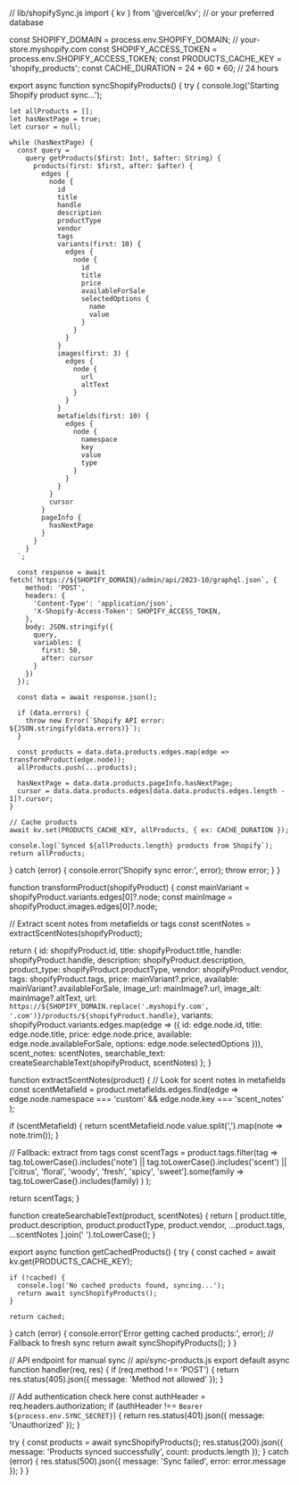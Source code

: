 // lib/shopifySync.js
import { kv } from '@vercel/kv'; // or your preferred database

const SHOPIFY_DOMAIN = process.env.SHOPIFY_DOMAIN; // your-store.myshopify.com
const SHOPIFY_ACCESS_TOKEN = process.env.SHOPIFY_ACCESS_TOKEN;
const PRODUCTS_CACHE_KEY = 'shopify_products';
const CACHE_DURATION = 24 * 60 * 60; // 24 hours

export async function syncShopifyProducts() {
  try {
    console.log('Starting Shopify product sync...');
    
    let allProducts = [];
    let hasNextPage = true;
    let cursor = null;

    while (hasNextPage) {
      const query = `
        query getProducts($first: Int!, $after: String) {
          products(first: $first, after: $after) {
            edges {
              node {
                id
                title
                handle
                description
                productType
                vendor
                tags
                variants(first: 10) {
                  edges {
                    node {
                      id
                      title
                      price
                      availableForSale
                      selectedOptions {
                        name
                        value
                      }
                    }
                  }
                }
                images(first: 3) {
                  edges {
                    node {
                      url
                      altText
                    }
                  }
                }
                metafields(first: 10) {
                  edges {
                    node {
                      namespace
                      key
                      value
                      type
                    }
                  }
                }
              }
              cursor
            }
            pageInfo {
              hasNextPage
            }
          }
        }
      `;

      const response = await fetch(`https://${SHOPIFY_DOMAIN}/admin/api/2023-10/graphql.json`, {
        method: 'POST',
        headers: {
          'Content-Type': 'application/json',
          'X-Shopify-Access-Token': SHOPIFY_ACCESS_TOKEN,
        },
        body: JSON.stringify({
          query,
          variables: {
            first: 50,
            after: cursor
          }
        })
      });

      const data = await response.json();
      
      if (data.errors) {
        throw new Error(`Shopify API error: ${JSON.stringify(data.errors)}`);
      }

      const products = data.data.products.edges.map(edge => transformProduct(edge.node));
      allProducts.push(...products);

      hasNextPage = data.data.products.pageInfo.hasNextPage;
      cursor = data.data.products.edges[data.data.products.edges.length - 1]?.cursor;
    }

    // Cache products
    await kv.set(PRODUCTS_CACHE_KEY, allProducts, { ex: CACHE_DURATION });
    
    console.log(`Synced ${allProducts.length} products from Shopify`);
    return allProducts;

  } catch (error) {
    console.error('Shopify sync error:', error);
    throw error;
  }
}

function transformProduct(shopifyProduct) {
  const mainVariant = shopifyProduct.variants.edges[0]?.node;
  const mainImage = shopifyProduct.images.edges[0]?.node;
  
  // Extract scent notes from metafields or tags
  const scentNotes = extractScentNotes(shopifyProduct);
  
  return {
    id: shopifyProduct.id,
    title: shopifyProduct.title,
    handle: shopifyProduct.handle,
    description: shopifyProduct.description,
    product_type: shopifyProduct.productType,
    vendor: shopifyProduct.vendor,
    tags: shopifyProduct.tags,
    price: mainVariant?.price,
    available: mainVariant?.availableForSale,
    image_url: mainImage?.url,
    image_alt: mainImage?.altText,
    url: `https://${SHOPIFY_DOMAIN.replace('.myshopify.com', '.com')}/products/${shopifyProduct.handle}`,
    variants: shopifyProduct.variants.edges.map(edge => ({
      id: edge.node.id,
      title: edge.node.title,
      price: edge.node.price,
      available: edge.node.availableForSale,
      options: edge.node.selectedOptions
    })),
    scent_notes: scentNotes,
    searchable_text: createSearchableText(shopifyProduct, scentNotes)
  };
}

function extractScentNotes(product) {
  // Look for scent notes in metafields
  const scentMetafield = product.metafields.edges.find(edge => 
    edge.node.namespace === 'custom' && edge.node.key === 'scent_notes'
  );
  
  if (scentMetafield) {
    return scentMetafield.node.value.split(',').map(note => note.trim());
  }
  
  // Fallback: extract from tags
  const scentTags = product.tags.filter(tag => 
    tag.toLowerCase().includes('note') || 
    tag.toLowerCase().includes('scent') ||
    ['citrus', 'floral', 'woody', 'fresh', 'spicy', 'sweet'].some(family => 
      tag.toLowerCase().includes(family)
    )
  );
  
  return scentTags;
}

function createSearchableText(product, scentNotes) {
  return [
    product.title,
    product.description,
    product.productType,
    product.vendor,
    ...product.tags,
    ...scentNotes
  ].join(' ').toLowerCase();
}

export async function getCachedProducts() {
  try {
    const cached = await kv.get(PRODUCTS_CACHE_KEY);
    
    if (!cached) {
      console.log('No cached products found, syncing...');
      return await syncShopifyProducts();
    }
    
    return cached;
  } catch (error) {
    console.error('Error getting cached products:', error);
    // Fallback to fresh sync
    return await syncShopifyProducts();
  }
}

// API endpoint for manual sync
// api/sync-products.js
export default async function handler(req, res) {
  if (req.method !== 'POST') {
    return res.status(405).json({ message: 'Method not allowed' });
  }

  // Add authentication check here
  const authHeader = req.headers.authorization;
  if (authHeader !== `Bearer ${process.env.SYNC_SECRET}`) {
    return res.status(401).json({ message: 'Unauthorized' });
  }

  try {
    const products = await syncShopifyProducts();
    res.status(200).json({ 
      message: 'Products synced successfully', 
      count: products.length 
    });
  } catch (error) {
    res.status(500).json({ 
      message: 'Sync failed', 
      error: error.message 
    });
  }
}
